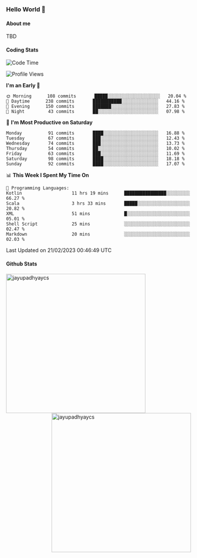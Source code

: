 ### Hello World 👋
#### About me
TBD
#### Coding Stats
<!--START_SECTION:waka-->
![Code Time](http://img.shields.io/badge/Code%20Time-389%20hrs%2046%20mins-blue)

![Profile Views](http://img.shields.io/badge/Profile%20Views-1-blue)

**I'm an Early 🐤** 

```text
🌞 Morning      108 commits       █████░░░░░░░░░░░░░░░░░░░░   20.04 % 
🌆 Daytime      238 commits       ███████████░░░░░░░░░░░░░░   44.16 % 
🌃 Evening      150 commits       ███████░░░░░░░░░░░░░░░░░░   27.83 % 
🌙 Night         43 commits       ██░░░░░░░░░░░░░░░░░░░░░░░   07.98 % 

```
📅 **I'm Most Productive on Saturday** 

```text
Monday          91 commits       ████░░░░░░░░░░░░░░░░░░░░░   16.88 % 
Tuesday         67 commits       ███░░░░░░░░░░░░░░░░░░░░░░   12.43 % 
Wednesday       74 commits       ███░░░░░░░░░░░░░░░░░░░░░░   13.73 % 
Thursday        54 commits       ██░░░░░░░░░░░░░░░░░░░░░░░   10.02 % 
Friday          63 commits       ███░░░░░░░░░░░░░░░░░░░░░░   11.69 % 
Saturday        98 commits       ████░░░░░░░░░░░░░░░░░░░░░   18.18 % 
Sunday          92 commits       ████░░░░░░░░░░░░░░░░░░░░░   17.07 % 

```


📊 **This Week I Spent My Time On** 

```text
💬 Programming Languages: 
Kotlin                   11 hrs 19 mins      ████████████████░░░░░░░░░   66.27 % 
Scala                    3 hrs 33 mins       █████░░░░░░░░░░░░░░░░░░░░   20.82 % 
XML                      51 mins             █░░░░░░░░░░░░░░░░░░░░░░░░   05.01 % 
Shell Script             25 mins             ░░░░░░░░░░░░░░░░░░░░░░░░░   02.47 % 
Markdown                 20 mins             ░░░░░░░░░░░░░░░░░░░░░░░░░   02.03 % 

```


 Last Updated on 21/02/2023 00:46:49 UTC
<!--END_SECTION:waka-->
#### Github Stats

<p  ><img align="left" src="https://github-readme-stats.vercel.app/api/top-langs?username=jayupadhyaycs&theme=tokyonight&show_icons=true&locale=en&layout=compact" alt="jayupadhyaycs" width="380px"  /> 
<img align="right" src="https://github-readme-streak-stats.herokuapp.com/?user=jayupadhyaycs&theme=tokyonight&" alt="jayupadhyaycs" width="380px"/>
</p>




<!--
**JayUpadhyayCS/JayUpadhyayCS** is a ✨ _special_ ✨ repository because its `README.md` (this file) appears on your GitHub profile.

Here are some ideas to get you started:

- 🔭 I’m currently working on ...
- 🌱 I’m currently learning ...
- 👯 I’m looking to collaborate on ...
- 🤔 I’m looking for help with ...
- 💬 Ask me about ...
- 📫 How to reach me: ...
- 😄 Pronouns: ...
- ⚡ Fun fact: ...
-->
